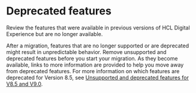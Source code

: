 # Deprecated features

Review the features that were available in previous versions of HCL Digital Experience but are no longer available.

After a migration, features that are no longer supported or are deprecated might result in unpredictable behavior. Remove unsupported and deprecated features before you start your migration. As they become available, links to more information are provided to help you move away from deprecated features. For more information on which features are deprecated for Version 8.5, see [Unsupported and deprecated features for V8.5 and V9.0](../../../../../whatsnew/deprecated_features.md).


